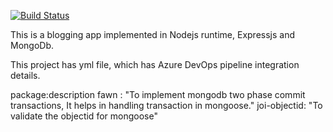 
[![Build Status](https://dev.azure.com/MakeaBlog/MakeaBlog/_apis/build/status/manishmawat.MakeABlog)](https://dev.azure.com/MakeaBlog/MakeaBlog/_build/latest?definitionId=1)


This is a blogging app implemented in Nodejs runtime, Expressjs and MongoDb.

This project has yml file, which has Azure DevOps pipeline integration details.

package:description
fawn : "To implement mongodb two phase commit transactions, It helps in handling transaction in mongoose."
joi-objectid: "To validate the objectid for mongoose"

